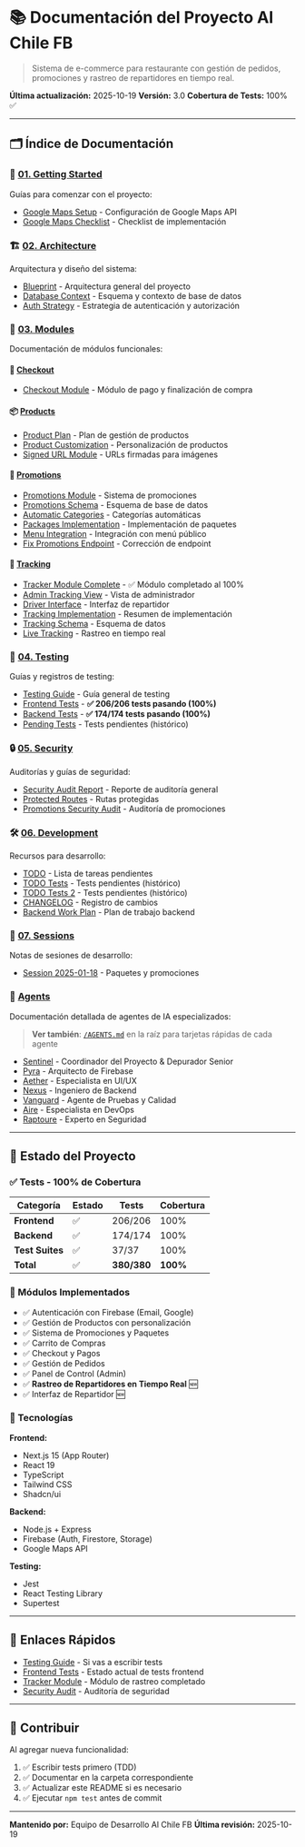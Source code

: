 # 📚 Documentación del Proyecto Al Chile FB

> Sistema de e-commerce para restaurante con gestión de pedidos, promociones y rastreo de repartidores en tiempo real.

**Última actualización:** 2025-10-19
**Versión:** 3.0
**Cobertura de Tests:** 100% ✅

---

## 🗂️ Índice de Documentación

### 📖 [01. Getting Started](./01-getting-started/)

Guías para comenzar con el proyecto:

- [Google Maps Setup](./01-getting-started/google-maps-setup.md) - Configuración de Google Maps API
- [Google Maps Checklist](./01-getting-started/google-maps-checklist.md) - Checklist de implementación

### 🏗️ [02. Architecture](./02-architecture/)

Arquitectura y diseño del sistema:

- [Blueprint](./02-architecture/blueprint.md) - Arquitectura general del proyecto
- [Database Context](./02-architecture/database-context.md) - Esquema y contexto de base de datos
- [Auth Strategy](./02-architecture/auth-strategy.md) - Estrategia de autenticación y autorización

### 🧩 [03. Modules](./03-modules/)

Documentación de módulos funcionales:

#### 🛒 [Checkout](./03-modules/checkout/)
- [Checkout Module](./03-modules/checkout/checkout-module.md) - Módulo de pago y finalización de compra

#### 📦 [Products](./03-modules/products/)
- [Product Plan](./03-modules/products/plan-productos.md) - Plan de gestión de productos
- [Product Customization](./03-modules/products/product-customization-module.md) - Personalización de productos
- [Signed URL Module](./03-modules/products/signed-url-module.md) - URLs firmadas para imágenes

#### 🎁 [Promotions](./03-modules/promotions/)
- [Promotions Module](./03-modules/promotions/promotions-module.md) - Sistema de promociones
- [Promotions Schema](./03-modules/promotions/promotions-schema.md) - Esquema de base de datos
- [Automatic Categories](./03-modules/promotions/categorias-automaticas-promociones.md) - Categorías automáticas
- [Packages Implementation](./03-modules/promotions/implementacion-paquetes-promociones.md) - Implementación de paquetes
- [Menu Integration](./03-modules/promotions/integracion-menu-publico-paquetes.md) - Integración con menú público
- [Fix Promotions Endpoint](./03-modules/promotions/fix-promotions-get-endpoint.md) - Corrección de endpoint

#### 🚚 [Tracking](./03-modules/tracking/)
- [Tracker Module Complete](./03-modules/tracking/TRACKER-MODULE-COMPLETE.md) - ✅ Módulo completado al 100%
- [Admin Tracking View](./03-modules/tracking/admin-tracking-view.md) - Vista de administrador
- [Driver Interface](./03-modules/tracking/driver-interface-module.md) - Interfaz de repartidor
- [Tracking Implementation](./03-modules/tracking/driver-tracking-implementation-summary.md) - Resumen de implementación
- [Tracking Schema](./03-modules/tracking/driver-tracking-schema.md) - Esquema de datos
- [Live Tracking](./03-modules/tracking/live-driver-tracking-module.md) - Rastreo en tiempo real

### 🧪 [04. Testing](./04-testing/)

Guías y registros de testing:

- [Testing Guide](./04-testing/testing-guide.md) - Guía general de testing
- [Frontend Tests](./04-testing/frontend-tests.md) - **✅ 206/206 tests pasando (100%)**
- [Backend Tests](./04-testing/backend-tests.md) - **✅ 174/174 tests pasando (100%)**
- [Pending Tests](./04-testing/tests-pendientes.md) - Tests pendientes (histórico)

### 🔒 [05. Security](./05-security/)

Auditorías y guías de seguridad:

- [Security Audit Report](./05-security/security-audit-report.md) - Reporte de auditoría general
- [Protected Routes](./05-security/protected-routes.md) - Rutas protegidas
- [Promotions Security Audit](./05-security/promotions-security-audit.md) - Auditoría de promociones

### 🛠️ [06. Development](./06-development/)

Recursos para desarrollo:

- [TODO](./06-development/TODO.md) - Lista de tareas pendientes
- [TODO Tests](./06-development/TODO-TEST.md) - Tests pendientes (histórico)
- [TODO Tests 2](./06-development/TODO-TESTS.md) - Tests pendientes (histórico)
- [CHANGELOG](./06-development/CHANGELOG.md) - Registro de cambios
- [Backend Work Plan](./06-development/backend-work-plan.md) - Plan de trabajo backend

### 📝 [07. Sessions](./07-sessions/)

Notas de sesiones de desarrollo:

- [Session 2025-01-18](./07-sessions/session-2025-01-18-packages-promotions-fixes.md) - Paquetes y promociones

### 🤖 [Agents](./agents/)

Documentación detallada de agentes de IA especializados:

> **Ver también**: [`/AGENTS.md`](../AGENTS.md) en la raíz para tarjetas rápidas de cada agente

- [Sentinel](./agents/sentinel/README.md) - Coordinador del Proyecto & Depurador Senior
- [Pyra](./agents/pyra/README.md) - Arquitecto de Firebase
- [Aether](./agents/aether/README.md) - Especialista en UI/UX
- [Nexus](./agents/nexus/README.md) - Ingeniero de Backend
- [Vanguard](./agents/vanguard/README.md) - Agente de Pruebas y Calidad
- [Aire](./agents/aire/README.md) - Especialista en DevOps
- [Raptoure](./agents/raptoure/README.md) - Experto en Seguridad

---

## 🎯 Estado del Proyecto

### ✅ Tests - 100% de Cobertura

| Categoría | Estado | Tests | Cobertura |
|-----------|--------|-------|-----------|
| **Frontend** | ✅ | 206/206 | 100% |
| **Backend** | ✅ | 174/174 | 100% |
| **Test Suites** | ✅ | 37/37 | 100% |
| **Total** | ✅ | **380/380** | **100%** |

### 🚀 Módulos Implementados

- ✅ Autenticación con Firebase (Email, Google)
- ✅ Gestión de Productos con personalización
- ✅ Sistema de Promociones y Paquetes
- ✅ Carrito de Compras
- ✅ Checkout y Pagos
- ✅ Gestión de Pedidos
- ✅ Panel de Control (Admin)
- ✅ **Rastreo de Repartidores en Tiempo Real** 🆕
- ✅ Interfaz de Repartidor 🆕

### 🔧 Tecnologías

**Frontend:**
- Next.js 15 (App Router)
- React 19
- TypeScript
- Tailwind CSS
- Shadcn/ui

**Backend:**
- Node.js + Express
- Firebase (Auth, Firestore, Storage)
- Google Maps API

**Testing:**
- Jest
- React Testing Library
- Supertest

---

## 📌 Enlaces Rápidos

- [Testing Guide](./04-testing/testing-guide.md) - Si vas a escribir tests
- [Frontend Tests](./04-testing/frontend-tests.md) - Estado actual de tests frontend
- [Tracker Module](./03-modules/tracking/TRACKER-MODULE-COMPLETE.md) - Módulo de rastreo completado
- [Security Audit](./05-security/security-audit-report.md) - Auditoría de seguridad

---

## 🤝 Contribuir

Al agregar nueva funcionalidad:

1. ✅ Escribir tests primero (TDD)
2. ✅ Documentar en la carpeta correspondiente
3. ✅ Actualizar este README si es necesario
4. ✅ Ejecutar `npm test` antes de commit

---

**Mantenido por:** Equipo de Desarrollo Al Chile FB
**Última revisión:** 2025-10-19
